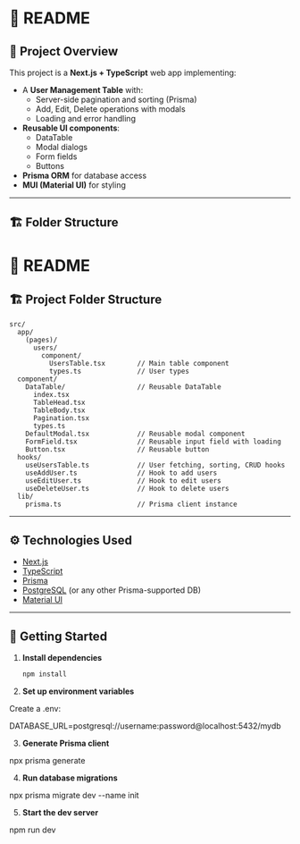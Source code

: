 # 📘 README

## 🧩 Project Overview

This project is a **Next.js + TypeScript** web app implementing:

- A **User Management Table** with:
    - Server-side pagination and sorting (Prisma)
    - Add, Edit, Delete operations with modals
    - Loading and error handling
- **Reusable UI components**:
    - DataTable
    - Modal dialogs
    - Form fields
    - Buttons
- **Prisma ORM** for database access
- **MUI (Material UI)** for styling

---

## 🏗️ Folder Structure

# 📘 README

## 🏗️ Project Folder Structure

```plaintext
src/
  app/
    (pages)/
      users/
        component/
          UsersTable.tsx        // Main table component
          types.ts              // User types
  component/
    DataTable/                  // Reusable DataTable
      index.tsx
      TableHead.tsx
      TableBody.tsx
      Pagination.tsx
      types.ts
    DefaultModal.tsx            // Reusable modal component
    FormField.tsx               // Reusable input field with loading
    Button.tsx                  // Reusable button
  hooks/
    useUsersTable.ts            // User fetching, sorting, CRUD hooks
    useAddUser.ts               // Hook to add users
    useEditUser.ts              // Hook to edit users
    useDeleteUser.ts            // Hook to delete users
  lib/
    prisma.ts                   // Prisma client instance
```

---

## ⚙️ Technologies Used

- [Next.js](https://nextjs.org/)
- [TypeScript](https://www.typescriptlang.org/)
- [Prisma](https://www.prisma.io/)
- [PostgreSQL](https://www.postgresql.org/) (or any other Prisma-supported DB)
- [Material UI](https://mui.com/)

---

## 🚀 Getting Started

1. **Install dependencies**

   ```bash
   npm install
2. **Set up environment variables**

Create a .env:

DATABASE_URL=postgresql://username:password@localhost:5432/mydb

3. **Generate Prisma client**

npx prisma generate

4. **Run database migrations**

npx prisma migrate dev --name init

5. **Start the dev server**

npm run dev

